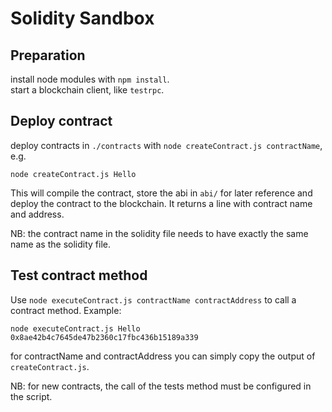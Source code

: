 # Solidity Sandbox

## Preparation

install node modules with `npm install`.  
start a blockchain client, like `testrpc`.

## Deploy contract

deploy contracts in `./contracts` with `node createContract.js contractName`, e.g.

    node createContract.js Hello

This will compile the contract, store the abi in `abi/` for later reference and deploy the contract to the blockchain.
It returns a line with contract name and address.

NB: the contract name in the solidity file needs to have exactly the same name as the solidity file.

## Test contract method

Use `node executeContract.js contractName contractAddress` to call a contract method. Example:

    node executeContract.js Hello 0x8ae42b4c7645de47b2360c17fbc436b15189a339

for contractName and contractAddress you can simply copy the output of `createContract.js`.

NB: for new contracts, the call of the tests method must be configured in the script.